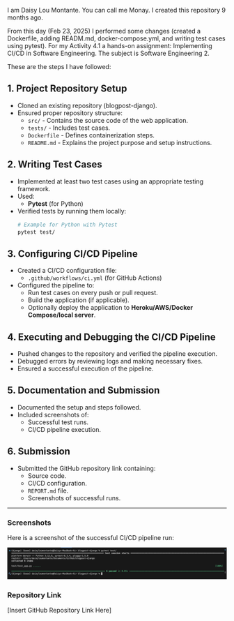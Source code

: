 I am Daisy Lou Montante. You can call me Monay.
I created this repository 9 months ago.

From this day (Feb 23, 2025) I performed some changes (created a Dockerfile, 
adding READM.md, docker-compose.yml, and writing test cases using pytest). 
For my Activity 4.1 a hands-on assignment: Implementing CI/CD in Software Engineering.
The subject is Software Engineering 2.

These are the steps I have followed:

## 1. Project Repository Setup

- Cloned an existing repository (blogpost-django).
- Ensured proper repository structure:
  - `src/` - Contains the source code of the web application.
  - `tests/` - Includes test cases.
  - `Dockerfile` - Defines containerization steps.
  - `README.md` - Explains the project purpose and setup instructions.

## 2. Writing Test Cases

- Implemented at least two test cases using an appropriate testing framework.
- Used:
  - **Pytest** (for Python)
- Verified tests by running them locally:
  ```sh
  # Example for Python with Pytest
  pytest test/
  ```

## 3. Configuring CI/CD Pipeline

- Created a CI/CD configuration file:
  - `.github/workflows/ci.yml` (for GitHub Actions)
- Configured the pipeline to:
  - Run test cases on every push or pull request.
  - Build the application (if applicable).
  - Optionally deploy the application to **Heroku/AWS/Docker Compose/local server**.

## 4. Executing and Debugging the CI/CD Pipeline

- Pushed changes to the repository and verified the pipeline execution.
- Debugged errors by reviewing logs and making necessary fixes.
- Ensured a successful execution of the pipeline.

## 5. Documentation and Submission

- Documented the setup and steps followed.
- Included screenshots of:
  - Successful test runs.
  - CI/CD pipeline execution.

## 6. Submission

- Submitted the GitHub repository link containing:
  - Source code.
  - CI/CD configuration.
  - `REPORT.md` file.
  - Screenshots of successful runs.

---

### Screenshots
Here is a screenshot of the successful CI/CD pipeline run:

![Pipeline Success](screenshots/pipeline_success.png)

### Repository Link
[Insert GitHub Repository Link Here]

